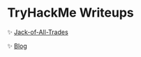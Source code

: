# TryHackMe Writeups


✨ <a href="https://github.com/moonweptsiren/writeups/blob/main/TryHackMe/Jack-of-All-Trades.md">Jack-of-All-Trades</a>

✨ <a href="https://github.com/moonweptsiren/writeups/blob/main/TryHackMe/Blog.md">Blog</a>
